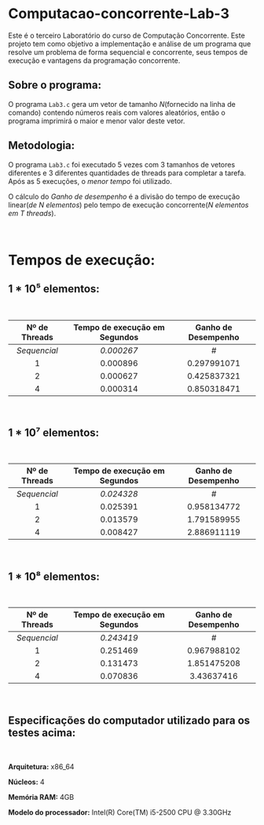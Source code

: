 # Computacao-concorrente-Lab-3

Este é o terceiro Laboratório do curso de Computação Concorrente. Este projeto tem como objetivo a implementação e análise de um programa que resolve um problema de forma sequencial e concorrente, seus tempos de execução e vantagens da programação concorrente. 


## Sobre o programa:

O programa `Lab3.c` gera um vetor de tamanho *N*(fornecido na linha de comando) contendo números reais com valores aleatórios, então o programa imprimirá o maior e menor valor deste vetor.

## Metodologia:

O programa `Lab3.c` foi executado 5 vezes com 3 tamanhos de vetores  diferentes e 3 diferentes quantidades de threads para completar a tarefa. Após as 5 execuções, o *menor tempo* foi utilizado. 

O cálculo do *Ganho de desempenho* é a divisão do tempo de execução linear(*de N elementos*) pelo tempo de execução concorrente(*N elementos em T threads*). 


<br/>

# Tempos de execução:


## 1 * 10⁵ elementos:

<br/>


| Nº de Threads |  Tempo de execução em Segundos  | Ganho de Desempenho|
|     :---:     |               :---:             |        :---:       |                           
|  *Sequencial* |               *0.000267*        |         *#*        |
| 1             |               0.000896          |    0.297991071     |
| 2             |               0.000627          |    0.425837321     |
| 4             |               0.000314          |    0.850318471     |

<br/>


## 1 * 10⁷ elementos:

<br/>


| Nº de Threads |  Tempo de execução em Segundos  | Ganho de Desempenho |
|     :---:     |               :---:             |        :---:        |                           
|  *Sequencial* |               *0.024328*        |         *#*         |
| 1             |               0.025391          |    0.958134772      |
| 2             |               0.013579          |    1.791589955      |
| 4             |               0.008427          |    2.886911119      |




<br/>

## 1 * 10⁸ elementos:

<br/>


| Nº de Threads |  Tempo de execução em Segundos  | Ganho de Desempenho |
|     :---:     |               :---:             |        :---:        |                           
|  *Sequencial* |               *0.243419*        |         *#*         |
| 1             |               0.251469          |    0.967988102      |
| 2             |               0.131473          |    1.851475208      |
| 4             |               0.070836          |    3.43637416       |


<br/>


## Especificações do computador utilizado para os testes acima:

<br/>

**Arquitetura:** x86_64

**Núcleos:** 4

**Memória RAM:** 4GB

**Modelo do processador:** Intel(R) Core(TM) i5-2500 CPU @ 3.30GHz


